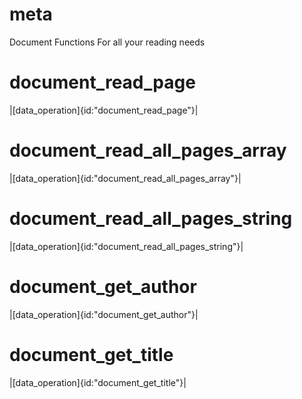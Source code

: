 # meta

Document Functions
For all your reading needs

# document_read_page

|[data_operation]{id:"document_read_page"}|

# document_read_all_pages_array

|[data_operation]{id:"document_read_all_pages_array"}|

# document_read_all_pages_string

|[data_operation]{id:"document_read_all_pages_string"}|

# document_get_author

|[data_operation]{id:"document_get_author"}|

# document_get_title

|[data_operation]{id:"document_get_title"}|

